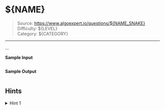 # ${NAME}
> Source: https://www.algoexpert.io/questions/${NAME_SNAKE}  
> Difficulty: ${LEVEL}  
> Category: ${CATEGORY}
---

...

**Sample Input**
```ts

```

**Sample Output**
```ts

```

## Hints

<details>
<summary>Hint 1</summary>
...
</details>
